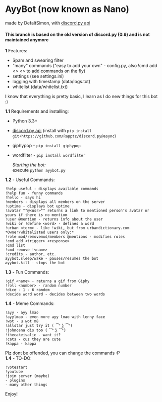 # AyyBot (now known as Nano)
made by DefaltSimon, with [discord.py api](https://github.com/Rapptz/discord.py)

#### This branch is based on the old version of discord.py (0.9) and is not maintained anymore  

**1** Features:
- Spam and swearing filter
- "many" commands ("easy to add your own" - config.py, also !cmd add <> <> to add commands on the fly)
- settings (see settings.ini)  
- logging with timestamp (data/logs.txt)  
- whitelist (data/whitelist.txt)

I know that everything is pretty basic, I learn as I do new things for this bot :)  

**1.1** Requirements and installing:
- Python 3.3+
- [discord.py api](https://github.com/Rapptz/discord.py) (install with ```pip install git+https://github.com/Rapptz/discord.py@async```)
- giphypop - ```pip install giphypop```
- wordfilter - ```pip install wordfilter```

  *Starting the bot:*  
   execute ```python ayybot.py```

**1.2** - Useful Commands:  
```
!help useful - displays available commands  
!help fun - funny commands  
!hello - says hi  
!members - displays all members on the server  
!uptime - displays bot uptime  
!avatar ""@<usr>"" returns a link to mentioned person's avatar or yours if there is no mention  
!user @mention - returns info about the user  
!wiki or !define <word> - defines a word  
!urban <term> - like !wiki, but from urbandictionary.com  
*Owner/whitelisted users only:*  
!role mod/removemod/members @mentions - modifies roles  
!cmd add <trigger> <response>  
!cmd list  
!cmd remove !<name>  
!credits - author, etc.  
ayybot.sleep/wake - pauses/resumes the bot  
ayybot.kill - stops the bot   
```
**1.3** - Fun Commands:  
```
!gif <name> - returns a gif from Giphy  
!roll <number> - random number  
!dice - 1 - 6 random  
!decide word word - decides between two words  
```
**1.4** - Meme Commands:
```
!ayy - ayy lmao  
!ayylmao - even more ayy lmao with lenny face  
!wot - u wot m8  
!allstar just try it ( ͡° ͜ʖ ͡°)  
!johncena dis too ( ͡° ͜ʖ ͡°)  
!thecakeisalie - want it?  
!cats - cuz they are cute  
!kappa - kappa
```
Plz dont be offended, you can change the commands :P  
**1.4** - TO-DO:
```
!votestart
!youtube
!join server (maybe)  
- plugins  
- many other things  
```
Enjoy!
